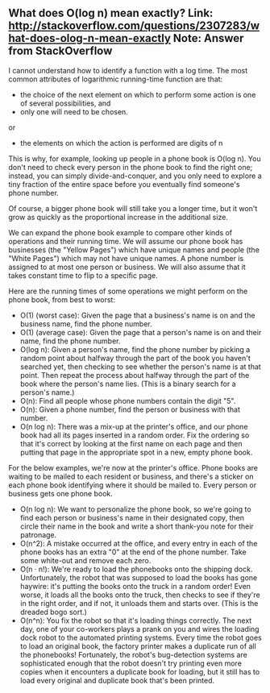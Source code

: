 What does O(log n) mean exactly?
Link: http://stackoverflow.com/questions/2307283/what-does-olog-n-mean-exactly
Note: Answer from StackOverflow
---------------------------------------------------------------------------------------------------------------------

I cannot understand how to identify a function with a log time.
The most common attributes of logarithmic running-time function are that:
- the choice of the next element on which to perform some action is one of several possibilities, and
- only one will need to be chosen.

or

- the elements on which the action is performed are digits of n

This is why, for example, looking up people in a phone book is O(log n). You don't need to check every person in the phone book to find the right one; instead, you can simply divide-and-conquer, and you only need to explore a tiny fraction of the entire space before you eventually find someone's phone number. 

Of course, a bigger phone book will still take you a longer time, but it won't grow as quickly as the proportional increase in the additional size.

We can expand the phone book example to compare other kinds of operations and their running time. We will assume our phone book has businesses (the "Yellow Pages") which have unique names and people (the "White Pages") which may not have unique names. A phone number is assigned to at most one person or business. We will also assume that it takes constant time to flip to a specific page.

Here are the running times of some operations we might perform on the phone book, from best to worst:

- O(1) (worst case): Given the page that a business's name is on and the business name, find the phone number.
- O(1) (average case): Given the page that a person's name is on and their name, find the phone number.
- O(log n): Given a person's name, find the phone number by picking a random point about halfway through the part of the book you haven't searched yet, then checking to see whether the person's name is at that point. Then repeat the process about halfway through the part of the book where the person's name lies. (This is a binary search for a person's name.)
- O(n): Find all people whose phone numbers contain the digit "5".
- O(n): Given a phone number, find the person or business with that number.
- O(n log n): There was a mix-up at the printer's office, and our phone book had all its pages inserted in a random order. Fix the ordering so that it's correct by looking at the first name on each page and then putting that page in the appropriate spot in a new, empty phone book.

For the below examples, we're now at the printer's office. Phone books are waiting to be mailed to each resident or business, and there's a sticker on each phone book identifying where it should be mailed to. Every person or business gets one phone book.

- O(n log n): We want to personalize the phone book, so we're going to find each person or business's name in their designated copy, then circle their name in the book and write a short thank-you note for their patronage.
- O(n^2): A mistake occurred at the office, and every entry in each of the phone books has an extra "0" at the end of the phone number. Take some white-out and remove each zero.
- O(n · n!): We're ready to load the phonebooks onto the shipping dock. Unfortunately, the robot that was supposed to load the books has gone haywire: it's putting the books onto the truck in a random order! Even worse, it loads all the books onto the truck, then checks to see if they're in the right order, and if not, it unloads them and starts over. (This is the dreaded bogo sort.)
- O(n^n): You fix the robot so that it's loading things correctly. The next day, one of your co-workers plays a prank on you and wires the loading dock robot to the automated printing systems. Every time the robot goes to load an original book, the factory printer makes a duplicate run of all the phonebooks! Fortunately, the robot's bug-detection systems are sophisticated enough that the robot doesn't try printing even more copies when it encounters a duplicate book for loading, but it still has to load every original and duplicate book that's been printed.
